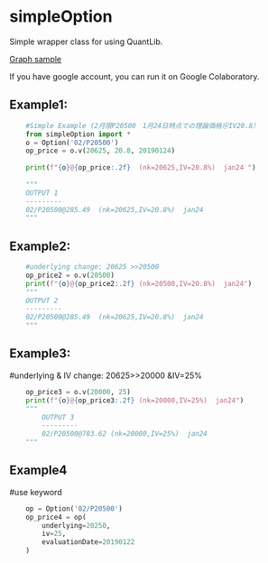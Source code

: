 # simpleOption
Simple wrapper class for using QuantLib.

[Graph sample](https://github.com/zaq9/simpleOption/blob/master/example_graph.ipynb)

If you have google account, you can run it on Google Colaboratory.


Example1:
---------
```python
    #Simple Example (2月限P20500　1月24日時点での理論価格＠IV20.8）
    from simpleOption import *
    o = Option('02/P20500')
    op_price = o.v(20625, 20.8, 20190124)
    
    print(f"{o}@{op_price:.2f}  (nk=20625,IV=20.8%)  jan24 ")
    
    """
    OUTPUT 1
    ---------
    02/P20500@285.49  (nk=20625,IV=20.8%)  jan24
    """
```
Example2:
---------

```python
    #underlying change: 20625 >>20500
    op_price2 = o.v(20500)
    print(f"{o}@{op_price2:.2f} (nk=20500,IV=20.8%)  jan24")
    """
    OUTPUT 2
    ---------
    02/P20500@285.49  (nk=20625,IV=20.8%)  jan24
    """
```
    
Example3:
---------
#underlying & IV change: 20625>>20000 &IV=25%

```python
    op_price3 = o.v(20000, 25)
    print(f"{o}@{op_price3:.2f} (nk=20000,IV=25%)  jan24")
    """
        OUTPUT 3
        ---------
        02/P20500@703.62 (nk=20000,IV=25%)  jan24
    """
```

Example4
---------
#use keyword

```python
    op = Option('02/P20500')
    op_price4 = op(
        underlying=20250,
        iv=25,
        evaluationDate=20190122
    )
```







```
